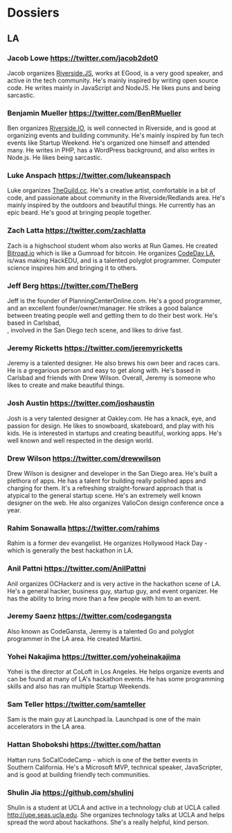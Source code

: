 # Dossiers

## LA

### Jacob Lowe <https://twitter.com/jacob2dot0> 

Jacob organizes [Riverside.JS](http://meetup.com/riversidejs), works at EGood, 
is a very good speaker, and active in the tech community. He's mainly inspired 
by writing open source code. He writes mainly in JavaScript and NodeJS. He likes
puns and being sarcastic.

### Benjamin Mueller  <https://twitter.com/BenRMueller>

Ben organizes [Riverside.IO](http://riverside.io), is well connected in Riverside,
and is good at organizing events and building community. He's mainly inspired
by fun tech events like Startup Weekend. He's organized one himself and attended
many. He writes in PHP, has a WordPress background, and also writes in Node.js.
He likes being sarcastic. 

###  Luke Anspach <https://twitter.com/lukeanspach>

Luke organizes [TheGuild.cc](http://theguild.cc). He's a creative artist, 
comfortable in a bit of code, and passionate about community in the 
Riverside/Redlands area. He's mainly inspired by the outdoors and beautiful things. 
He currently has an epic beard. He's good at bringing people together.

### Zach Latta <https://twitter.com/zachlatta>

Zach is a highschool student whom also works at Run Games. He created
[Bitroad.io](http://bitroad.io) which is like a Gumroad for bitcoin. He organizes 
[CodeDay LA](http://la.codeday.org), is/was making HackEDU, and is a talented polyglot 
programmer. Computer science inspires him and bringing it to others. 

### Jeff Berg <https://twitter.com/TheBerg>

Jeff is the founder of PlanningCenterOnline.com. He's a good programmer, and 
an excellent founder/owner/manager. He strikes a good balance between treating
people well and getting them to do their best work. He's based in Carlsbad,  
, involved in the San Diego tech scene, and likes to drive fast.

### Jeremy Ricketts <https://twitter.com/jeremyricketts>

Jeremy is a talented designer. He also brews his own beer and races cars.
He is a gregarious person and easy to get along with. He's based in Carlsbad and 
friends with Drew Wilson. Overall, Jeremy is someone who likes to create and make 
beautiful things.

### Josh Austin <https://twitter.com/joshaustin>

Josh is a very talented designer at Oakley.com. He has a knack, eye, and passion
for design. He likes to snowboard, skateboard, and play with his kids. He is 
interested in startups and creating beautiful, working apps. He's well known and
well respected in the design world.

### Drew Wilson <https://twitter.com/drewwilson>

Drew Wilson is designer and developer in the San Diego area. He's built a 
plethora of apps. He has a talent for building really polished apps and charging
for them. It's a refreshing straight-forward approach that is atypical to the 
general startup scene. He's an extremely well known designer on the web. He also
organizes ValioCon design conference once a year.

### Rahim Sonawalla <https://twitter.com/rahims>

Rahim is a former dev evangelist. He organizes Hollywood Hack Day - which is
generally the best hackathon in LA. 

### Anil Pattni <https://twitter.com/AnilPattni>

Anil organizes OCHackerz and is very active in the hackathon scene of LA. He's
a general hacker, business guy, startup guy, and event organizer. He has the
ability to bring more than a few people with him to an event.

### Jeremy Saenz <https://twitter.com/codegangsta>

Also known as CodeGansta, Jeremy is a talented Go and polyglot programmer in the
LA area. He created Martini.

### Yohei Nakajima <https://twitter.com/yoheinakajima>

Yohei is the director at CoLoft in Los Angeles. He helps organize events and 
can be found at many of LA's hackathon events. He has some programming skills and
also has ran multiple Startup Weekends.

### Sam Teller <https://twitter.com/samteller>

Sam is the main guy at Launchpad.la. Launchpad is one of the main accelerators in 
the LA area. 

### Hattan Shobokshi <https://twitter.com/hattan>

Hattan runs SoCalCodeCamp - which is one of the better events in Southern
California. He's a Microsoft MVP, technical speaker, JavaScripter, and is good at
building friendly tech communities.

### Shulin Jia <https://github.com/shulinj>

Shulin is a student at UCLA and active in a technology club at UCLA called
<http://upe.seas.ucla.edu>. She organizes technology talks at UCLA and helps
spread the word about hackathons. She's a really helpful, kind person.
